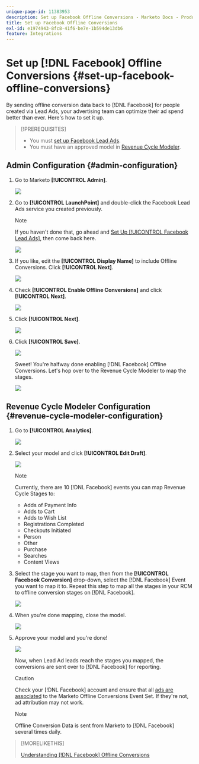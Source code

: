```yaml
---
unique-page-id: 11383953
description: Set up Facebook Offline Conversions - Marketo Docs - Product Documentation
title: Set up Facebook Offline Conversions
exl-id: e1974943-8fc8-41f6-be7e-1b594de13db6
feature: Integrations
---
```

# Set up [!DNL Facebook] Offline Conversions {#set-up-facebook-offline-conversions}

By sending offline conversion data back to [!DNL Facebook] for people created via Lead Ads, your advertising team can optimize their ad spend better than ever. Here's how to set it up.

>[!PREREQUISITES]
>
>* You must [set up Facebook Lead Ads](/help/marketo/product-docs/demand-generation/facebook/set-up-facebook-lead-ads.md).
>* You must have an approved model in [Revenue Cycle Modeler](/help/marketo/product-docs/reporting/revenue-cycle-analytics/revenue-cycle-models/understanding-revenue-models.md).

## Admin Configuration {#admin-configuration}

1. Go to Marketo **[!UICONTROL Admin]**.

   ![](assets/image2016-11-29-13-3a8-3a45.png)

1. Go to **[!UICONTROL LaunchPoint]** and double-click the Facebook Lead Ads service you created previously.

   >[!NOTE]
   >
   >If you haven't done that, go ahead and [Set Up [!UICONTROL Facebook Lead Ads]](/help/marketo/product-docs/demand-generation/facebook/set-up-facebook-lead-ads.md), then come back here.

   ![](assets/image2016-11-29-13-3a10-3a43.png)

1. If you like, edit the **[!UICONTROL Display Name]** to include Offline Conversions. Click **[!UICONTROL Next]**.

   ![](assets/image2016-11-29-13-3a12-3a19.png)

1. Check **[!UICONTROL Enable Offline Conversions]** and click **[!UICONTROL Next]**.

   ![](assets/image2016-11-29-13-3a13-3a32.png)

1. Click **[!UICONTROL Next]**.

   ![](assets/image2016-11-29-13-3a14-3a17.png)

1. Click **[!UICONTROL Save]**.

   ![](assets/image2016-11-29-13-3a14-3a52.png)

   Sweet! You're halfway done enabling [!DNL Facebook] Offline Conversions. Let's hop over to the Revenue Cycle Modeler to map the stages.

   ![](assets/image2016-11-29-13-3a16-3a55.png)

## Revenue Cycle Modeler Configuration {#revenue-cycle-modeler-configuration}

1. Go to **[!UICONTROL Analytics]**.

   ![](assets/image2016-11-29-13-3a29-3a23.png)

1. Select your model and click **[!UICONTROL Edit Draft]**.

   ![](assets/image2016-11-29-13-3a31-3a6.png)

   >[!NOTE]
   >
   >Currently, there are 10 [!DNL Facebook] events you can map Revenue Cycle Stages to:
   >
   >* Adds of Payment Info
   >* Adds to Cart
   >* Adds to Wish List
   >* Registrations Completed
   >* Checkouts Initiated
   >* Person
   >* Other
   >* Purchase
   >* Searches
   >* Content Views

1. Select the stage you want to map, then from the **[!UICONTROL Facebook Conversion]** drop-down, select the [!DNL Facebook] Event you want to map it to. Repeat this step to map all the stages in your RCM to offline conversion stages on [!DNL Facebook].

   ![](assets/1-1.png)

1. When you're done mapping, close the model.

   ![](assets/2.png)

1. Approve your model and you're done!

   ![](assets/image2016-11-29-15-3a6-3a30.png)

   Now, when Lead Ad leads reach the stages you mapped, the conversions are sent over to [!DNL Facebook] for reporting.

   >[!CAUTION]
   >
   >Check your [!DNL Facebook] account and ensure that all [ads are associated](https://www.facebook.com/business/url/?href=%2Fbusiness%2Fhelp%2Fwww%2F1776828022605281&cmsid&creative=link&creative_detail=advertiser-help-center&create_type&destination_cms_id&orig_http_referrer) to the Marketo Offline Conversions Event Set. If they're not, ad attribution may not work.

   >[!NOTE]
   >
   >Offline Conversion Data is sent from Marketo to [!DNL Facebook] several times daily.

>[!MORELIKETHIS]
>
>[Understanding [!DNL Facebook] Offline Conversions](/help/marketo/product-docs/demand-generation/facebook/understanding-facebook-offline-conversions.md)
